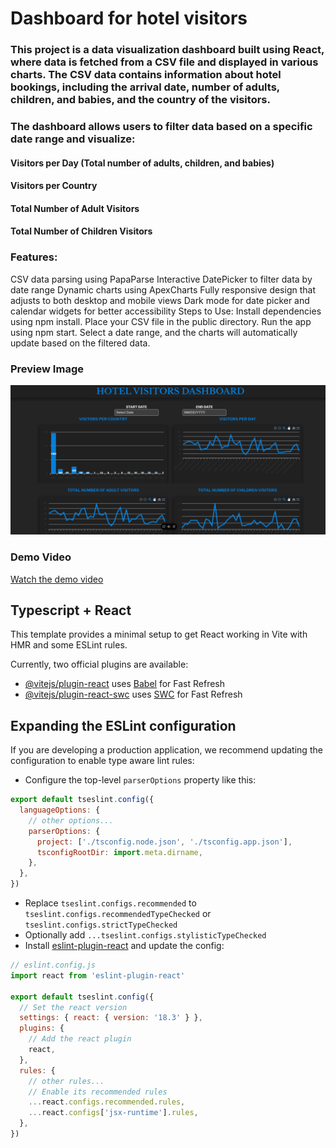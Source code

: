 # Dashboard for hotel visitors

### This project is a data visualization dashboard built using React, where data is fetched from a CSV file and displayed in various charts. The CSV data contains information about hotel bookings, including the arrival date, number of adults, children, and babies, and the country of the visitors.

### The dashboard allows users to filter data based on a specific date range and visualize:

#### Visitors per Day (Total number of adults, children, and babies)
#### Visitors per Country
#### Total Number of Adult Visitors
#### Total Number of Children Visitors
### Features:
CSV data parsing using PapaParse
Interactive DatePicker to filter data by date range
Dynamic charts using ApexCharts
Fully responsive design that adjusts to both desktop and mobile views
Dark mode for date picker and calendar widgets for better accessibility
Steps to Use:
Install dependencies using npm install.
Place your CSV file in the public directory.
Run the app using npm start.
Select a date range, and the charts will automatically update based on the filtered data.

### Preview Image
![Dashboard Preview](./assets/preview.png)

### Demo Video

[Watch the demo video](./assets/preview%20video.mp4)

## Typescript + React

This template provides a minimal setup to get React working in Vite with HMR and some ESLint rules.

Currently, two official plugins are available:

- [@vitejs/plugin-react](https://github.com/vitejs/vite-plugin-react/blob/main/packages/plugin-react/README.md) uses [Babel](https://babeljs.io/) for Fast Refresh
- [@vitejs/plugin-react-swc](https://github.com/vitejs/vite-plugin-react-swc) uses [SWC](https://swc.rs/) for Fast Refresh

## Expanding the ESLint configuration

If you are developing a production application, we recommend updating the configuration to enable type aware lint rules:

- Configure the top-level `parserOptions` property like this:

```js
export default tseslint.config({
  languageOptions: {
    // other options...
    parserOptions: {
      project: ['./tsconfig.node.json', './tsconfig.app.json'],
      tsconfigRootDir: import.meta.dirname,
    },
  },
})
```

- Replace `tseslint.configs.recommended` to `tseslint.configs.recommendedTypeChecked` or `tseslint.configs.strictTypeChecked`
- Optionally add `...tseslint.configs.stylisticTypeChecked`
- Install [eslint-plugin-react](https://github.com/jsx-eslint/eslint-plugin-react) and update the config:

```js
// eslint.config.js
import react from 'eslint-plugin-react'

export default tseslint.config({
  // Set the react version
  settings: { react: { version: '18.3' } },
  plugins: {
    // Add the react plugin
    react,
  },
  rules: {
    // other rules...
    // Enable its recommended rules
    ...react.configs.recommended.rules,
    ...react.configs['jsx-runtime'].rules,
  },
})
```
